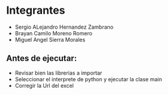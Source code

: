 # Integrantes

 - Sergio ALejandro Hernandez Zambrano
 - Brayan Camilo Moreno Romero
 - Miguel Angel Sierra Morales
  
## Antes de ejecutar:

  - Revisar bien las librerias a importar
  - Seleccionar el interprete de python y ejecutar la clase main
  - Corregir la Url del excel

